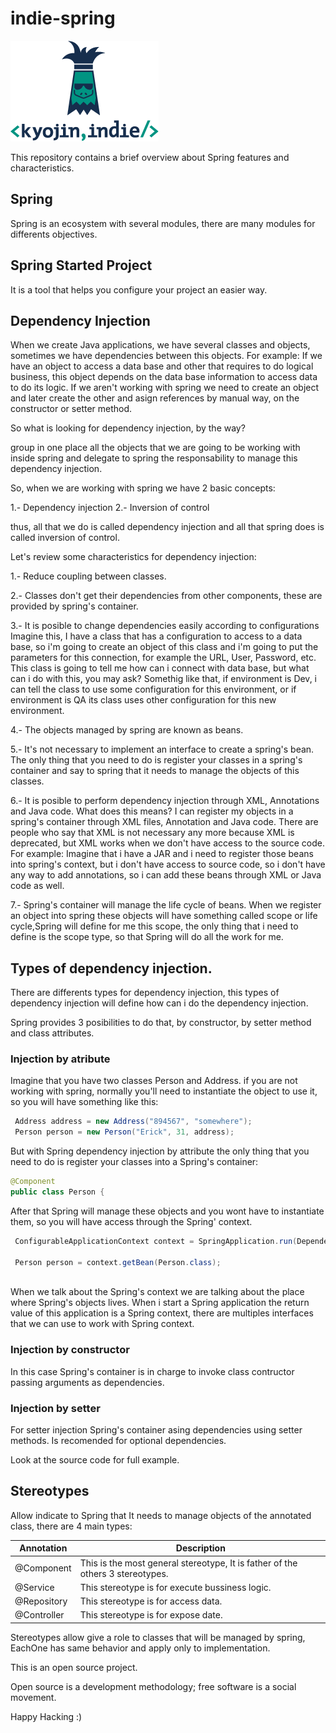 # indie-spring

![Image of KyojinIndie](https://github.com/kyojinindie/indie-spring/blob/main/kyojinIndie.png)

This repository contains a brief overview about Spring features and characteristics.

## Spring

Spring is an ecosystem with several modules, there are many modules for differents objectives.

## Spring Started Project

It is a tool that helps you configure your project an easier way.

## Dependency Injection

When we create Java applications, we have several classes and objects, sometimes we have dependencies between this objects.
For example:
If we have an object to access a data base and other that requires to do logical business, this object depends on the data base information to access data to do its logic.
If we aren't working with spring we need to create an object and later create the other and asign references by manual way, on the constructor or setter method.

So what is looking for dependency injection, by the way?

group in one place all the objects that we are going to be working with inside spring and delegate to spring the responsability to manage this dependency injection.

So, when we are working with spring we have 2 basic concepts:

1.- Dependency injection
2.- Inversion of control

thus, all that we do is called dependency injection and all that spring does is called inversion of control.

Let's review some characteristics for dependency injection:

1.- Reduce coupling between classes.

2.- Classes don't get their dependencies from other components, these are provided by spring's container.

3.- It is posible to change dependencies easily according to configurations
    Imagine this, I have a class that has a configuration to access to a data base, so i'm going to create an object of this class and i'm going to put the parameters for this connection, for example the URL, User, Password, etc.
    This class is going to tell me how can i connect with data base, but what can i do with this, you may ask?
    Somethig like that, if environment is Dev, i can tell the class to use some configuration for this environment, or if environment is QA its class uses other configuration for this new environment.
    
4.- The objects managed by spring are known as beans.

5.- It's not necessary to implement an interface to create a spring's bean.
    The only thing that you need to do is register your classes in a spring's container and say to spring that it needs to manage the objects of this classes.
    
6.- It is posible to perform dependency injection through XML, Annotations and Java code.
    What does this means?
    I can register my objects in a spring's container through XML files, Annotation and Java code.
    There are people who say that XML is not necessary any more because XML is deprecated, but XML works when we don't have access to the source code.
    For example:
    Imagine that i have a JAR and i need to register those beans into spring's context, but i don't have access to source code, so i don't have any way to add annotations, so i can add these beans through XML or Java code as well.
    
7.- Spring's container will manage the life cycle of beans.
    When we register an object into spring these objects will have something called scope or life cycle,Spring will define for me this scope, the only thing that i need to define is the scope type, so that Spring will do all the work for me.


## Types of dependency injection.

There are differents types for dependency injection, this types of dependency injection will define how can i do the dependency injection.

Spring provides 3 posibilities to do that, by constructor, by setter method and class attributes.

### Injection by atribute

Imagine that you have two classes Person and Address. if you are not working with spring, normally you'll need to instantiate the object to use it, so you will have something like this:


```java
 Address address = new Address("894567", "somewhere");	
 Person person = new Person("Erick", 31, address);
```
 
But with Spring dependency injection by attribute the only thing that you need to do is register your classes into a Spring's container:

```java
@Component
public class Person {
```

After that Spring will manage these objects and you wont have to instantiate them, so you will have access through the Spring' context.

```java
 ConfigurableApplicationContext context = SpringApplication.run(DependencyInjectionApplication.class, args);
		
 Person person = context.getBean(Person.class);
		
```

When we talk about the Spring's context we are talking about the place where Spring's objects lives.
When i start a Spring application the return value of this application is a Spring context, there are multiples interfaces that we can use to work with Spring context.

### Injection by constructor

In this case Spring's container is in charge to invoke class contructor passing arguments as dependencies.

### Injection by setter

For setter injection Spring's container asing dependencies using setter methods. Is recomended for optional dependencies.


Look at the source code for full example.

## Stereotypes

Allow indicate to Spring that It needs to manage objects of the annotated class, there are 4 main types:

Annotation | Description
------------ | -------------
@Component | This is the most general stereotype, It is father of the others 3 stereotypes.
@Service | This stereotype is for execute bussiness logic.
@Repository | This stereotype is for access data.
@Controller | This stereotype is for expose date.

Stereotypes allow give a role to classes that will be managed by spring, EachOne has same behavior and apply only to implementation.



This is an open source project.

Open source is a development methodology; free software is a social movement.

Happy Hacking :)
